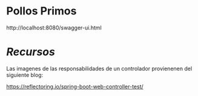 # Pollos Primos

http://localhost:8080/swagger-ui.html


# _Recursos_

Las imagenes de las responsabilidades de un controlador provienenen del siguiente blog:

https://reflectoring.io/spring-boot-web-controller-test/ 